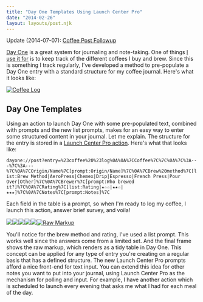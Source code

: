 ```yaml
---
title: "Day One Templates Using Launch Center Pro"
date: "2014-02-26"
layout: layouts/post.njk
---
```


Update (2014-07-07): [Coffee Post Followup](http://bentsai.wordpress.com/2014/03/12/coffee-log-followup/)

[Day One](http://dayoneapp.com) is a great system for journaling and note-taking. One of things [I use it for](http://dayoneapp.com/guide/uses/) is to keep track of the different coffees I buy and brew. Since this is something I track regularly, I've developed a method to pre-populate a Day One entry with a standard structure for my coffee journal. Here's what it looks like:

[![Coffee Log](http://bentsai.files.wordpress.com/2014/02/photo-feb-26-11-26-24-am.png?w=169)](http://bentsai.files.wordpress.com/2014/02/photo-feb-26-11-26-24-am.png)

## Day One Templates

Using an action to launch Day One with some pre-populated text, combined with prompts and the new list prompts, makes for an easy way to enter some structured content in your journal. Let me explain. The structure for the entry is stored in a [Launch Center Pro action](http://launchcenterpro.com/tjfjnd). Here's what that looks like:

`dayone://post?entry=%23coffee%20%23log%0A%0A%7CCoffee%7C%7C%0A%7C%3A---%7C%3A---%7C%0A%7COrigin/Name%7C[prompt:Origin/Name]%7C%0A%7CBrew%20method%7C[list:Brew Method|AeroPress|Chemex|Drip|Espresso|French Press|Pour Over|Other]%7C%0A%7CBrewer%7C[prompt:Who brewed it?]%7C%0A%7CRating%7C[list:Rating|★☆☆|★★☆|★★★]%7C%0A%7CNotes%7C[prompt:Notes]%7C`

Each field in the table is a prompt, so when I'm ready to log my coffee, I launch this action, answer brief survey, and voila!

[![](images/photo-feb-26-11-38-17-am.png)![](images/photo-feb-26-11-38-33-am.png)![](images/photo-feb-26-11-38-37-am.png)![](images/photo-feb-26-11-38-48-am.png)![](images/photo-feb-26-11-38-57-am.png)![Raw Markup](http://bentsai.files.wordpress.com/2014/02/photo-feb-26-11-38-57-am.png?w=169)](http://bentsai.files.wordpress.com/2014/02/photo-feb-26-11-38-11-am.png)

You'll notice for the brew method and rating, I've used a list prompt. This works well since the answers come from a limited set. And the final frame shows the raw markup, which renders as a tidy table in Day One. This concept can be applied for any type of entry you're creating on a regular basis that has a defined structure. The new Launch Center Pro prompts afford a nice front-end for text input. You can extend this idea for other notes you want to put into your journal, using Launch Center Pro as the mechanism for polling and input. For example, I have another action which is scheduled to launch every evening that asks me what I had for each meal of the day.
